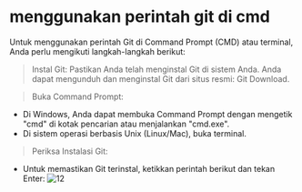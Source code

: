 # menggunakan perintah git di cmd


Untuk menggunakan perintah Git di Command Prompt (CMD) atau terminal, Anda perlu mengikuti langkah-langkah berikut:

> Instal Git:
  Pastikan Anda telah menginstal Git di sistem Anda. Anda dapat mengunduh dan menginstal Git dari situs resmi: Git Download.

> Buka Command Prompt:
  - Di Windows, Anda dapat membuka Command Prompt dengan mengetik "cmd" di kotak pencarian atau menjalankan "cmd.exe".
  - Di sistem operasi berbasis Unix (Linux/Mac), buka terminal.
> Periksa Instalasi Git:
  - Untuk memastikan Git terinstal, ketikkan perintah berikut dan tekan Enter:
  ![12](https://github.com/akusukacoding22/TUGAS/assets/156275570/1ff8d3fa-b8f7-4833-81be-9dbf891a98f3)





